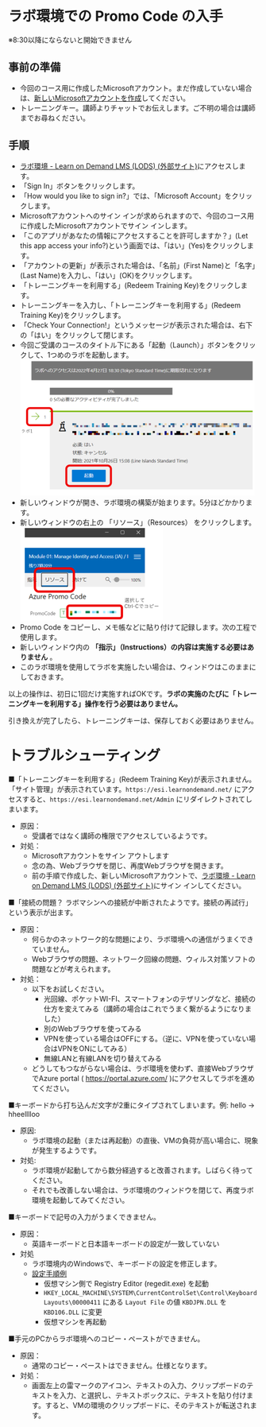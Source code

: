 # ラボ環境での Promo Code の入手

※8:30以降にならないと開始できません

## 事前の準備

- 今回のコース用に作成したMicrosoftアカウント。まだ作成していない場合は、[新しいMicrosoftアカウントを作成](msa.md)してください。
- トレーニングキー。講師よりチャットでお伝えします。ご不明の場合は講師までお尋ねください。

## 手順

- [ラボ環境 - Learn on Demand LMS (LODS) (外部サイト)](https://esi.learnondemand.net/)にアクセスします。
- 「Sign In」ボタンをクリックします。
- 「How would you like to sign in?」では、「Microsoft Account」をクリックします。
- Microsoftアカウントへのサイン インが求められますので、今回のコース用に作成したMicrosoftアカウントでサイン インします。
- 「このアプリがあなたの情報にアクセスすることを許可しますか？」(Let this app access your info?)という画面では、「はい」(Yes)をクリックします。
- 「アカウントの更新」が表示された場合は、「名前」(First Name)と「名字」(Last Name)を入力し、「はい」(OK)をクリックします。
- 「トレーニングキーを利用する」(Redeem Training Key)をクリックします。
- トレーニングキーを入力し、「トレーニングキーを利用する」(Redeem Training Key)をクリックします。
- 「Check Your Connection!」というメッセージが表示された場合は、右下の「はい」をクリックして閉じます。
- 今回ご受講のコースのタイトル下にある「起動（Launch）」ボタンをクリックして、1つめのラボを起動します。
![](images/ss-2021-10-27-11-27-55.png)
- 新しいウィンドウが開き、ラボ環境の構築が始まります。5分ほどかかります。
- 新しいウィンドウの右上の 「リソース」（Resources） をクリックします。
![](images/ss-2021-10-27-10-14-03.png)
- Promo Code をコピーし、メモ帳などに貼り付けて記録します。次の工程で使用します。
- 新しいウィンドウ内の **「指示」（Instructions）の内容は実施する必要はありません** 。
- このラボ環境を使用してラボを実施したい場合は、ウィンドウはこのままにしておきます。

以上の操作は、初日に1回だけ実施すればOKです。**ラボの実施のたびに「トレーニングキーを利用する」操作を行う必要はありません。**

引き換えが完了したら、トレーニングキーは、保存しておく必要はありません。

# トラブルシューティング

■「トレーニングキーを利用する」(Redeem Training Key)が表示されません。「サイト管理」が表示されています。`https://esi.learnondemand.net/` にアクセスすると、`https://esi.learnondemand.net/Admin` にリダイレクトされてしまいます。

- 原因：
  - 受講者ではなく講師の権限でアクセスしているようです。
- 対処：
  - Microsoftアカウントをサイン アウトします
  - 念の為、Webブラウザを閉じ、再度Webブラウザを開きます。
  - 前の手順で作成した、新しいMicrosoftアカウントで、[ラボ環境 - Learn on Demand LMS (LODS) (外部サイト)](https://esi.learnondemand.net/)にサイン インしてください。

■「接続の問題？ ラボマシンへの接続が中断されたようです。接続の再試行」という表示が出ます。
- 原因：
  - 何らかのネットワーク的な問題により、ラボ環境への通信がうまくできていません。
  - Webブラウザの問題、ネットワーク回線の問題、ウィルス対策ソフトの問題などが考えられます。
- 対処：
  - 以下をお試しください。
    - 光回線、ポケットWI-FI、スマートフォンのテザリングなど、接続の仕方を変えてみる（講師の場合はこれでうまく繋がるようになりました）
    - 別のWebブラウザを使ってみる
    - VPNを使っている場合はOFFにする。（逆に、VPNを使っていない場合はVPNをONにしてみる）
    - 無線LANと有線LANを切り替えてみる
  - どうしてもつながらない場合は、ラボ環境を使わず、直接WebブラウザでAzure portal ( https://portal.azure.com/ )にアクセスしてラボを進めてください。

■キーボードから打ち込んだ文字が2重にタイプされてしまいます。例: hello → hheelllloo

- 原因:
  - ラボ環境の起動（または再起動）の直後、VMの負荷が高い場合に、現象が発生するようです。
- 対処:
  - ラボ環境が起動してから数分経過すると改善されます。しばらく待ってください。
  - それでも改善しない場合は、ラボ環境のウィンドウを閉じて、再度ラボ環境を起動してみてください。

■キーボードで記号の入力がうまくできません。

- 原因：
  - 英語キーボードと日本語キーボードの設定が一致していない
- 対処
  - ラボ環境内のWindowsで、キーボードの設定を修正します。
  - [設定手順例](https://qiita.com/Aida1971/items/ea754345828b2613bce6)
    - 仮想マシン側で Registry Editor (regedit.exe) を起動
    - `HKEY_LOCAL_MACHINE\SYSTEM\CurrentControlSet\Control\Keyboard Layouts\00000411` にある `Layout File` の値 `KBDJPN.DLL` を `KBD106.DLL` に変更
    - 仮想マシンを再起動

■手元のPCからラボ環境へのコピー・ペーストができません。
- 原因：
  - 通常のコピー・ペーストはできません。仕様となります。
- 対処：
  - 画面左上の雷マークのアイコン、テキストの入力、クリップボードのテキストを入力、と選択し、テキストボックスに、テキストを貼り付けます。すると、VMの環境のクリップボードに、そのテキストが転送されます。

